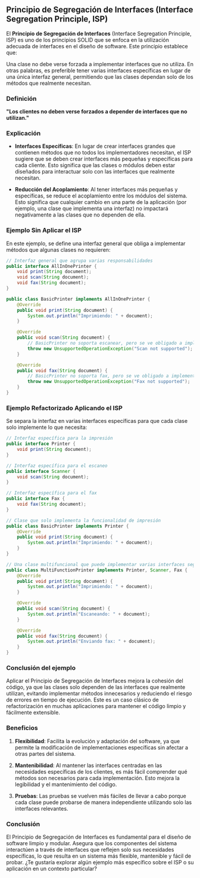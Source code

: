 ## Principio de Segregación de Interfaces (Interface Segregation Principle, ISP)

El **Principio de Segregación de Interfaces** (Interface Segregation Principle, ISP) es uno de los principios SOLID que se enfoca en la utilización adecuada de interfaces en el diseño de software. Este principio establece que:

Una clase no debe verse forzada a implementar interfaces que no utiliza. En otras palabras, es preferible tener varias interfaces específicas en lugar de una única interfaz general, permitiendo que las clases dependan solo de los métodos que realmente necesitan.

### Definición

**"Los clientes no deben verse forzados a depender de interfaces que no utilizan."**

### Explicación

- **Interfaces Específicas**: En lugar de crear interfaces grandes que contienen métodos que no todos los implementadores necesitan, el ISP sugiere que se deben crear interfaces más pequeñas y específicas para cada cliente. Esto significa que las clases o módulos deben estar diseñados para interactuar solo con las interfaces que realmente necesitan.

- **Reducción del Acoplamiento**: Al tener interfaces más pequeñas y específicas, se reduce el acoplamiento entre los módulos del sistema. Esto significa que cualquier cambio en una parte de la aplicación (por ejemplo, una clase que implementa una interfaz) no impactará negativamente a las clases que no dependen de ella.

### Ejemplo Sin Aplicar el ISP

En este ejemplo, se define una interfaz general que obliga a implementar métodos que algunas clases no requieren:

```java
// Interfaz general que agrupa varias responsabilidades
public interface AllInOnePrinter {
    void print(String document);
    void scan(String document);
    void fax(String document);
}

public class BasicPrinter implements AllInOnePrinter {
    @Override
    public void print(String document) {
        System.out.println("Imprimiendo: " + document);
    }

    @Override
    public void scan(String document) {
        // BasicPrinter no soporta escanear, pero se ve obligado a implementarlo.
        throw new UnsupportedOperationException("Scan not supported");
    }

    @Override
    public void fax(String document) {
        // BasicPrinter no soporta fax, pero se ve obligado a implementarlo.
        throw new UnsupportedOperationException("Fax not supported");
    }
}
```

### Ejemplo Refactorizado Aplicando el ISP

Se separa la interfaz en varias interfaces específicas para que cada clase solo implemente lo que necesita:

```java
// Interfaz específica para la impresión
public interface Printer {
    void print(String document);
}

// Interfaz específica para el escaneo
public interface Scanner {
    void scan(String document);
}

// Interfaz específica para el fax
public interface Fax {
    void fax(String document);
}

// Clase que solo implementa la funcionalidad de impresión
public class BasicPrinter implements Printer {
    @Override
    public void print(String document) {
        System.out.println("Imprimiendo: " + document);
    }
}

// Una clase multifuncional que puede implementar varias interfaces según sea necesario
public class MultiFunctionPrinter implements Printer, Scanner, Fax {
    @Override
    public void print(String document) {
        System.out.println("Imprimiendo: " + document);
    }

    @Override
    public void scan(String document) {
        System.out.println("Escaneando: " + document);
    }

    @Override
    public void fax(String document) {
        System.out.println("Enviando fax: " + document);
    }
}
```

### Conclusión del ejemplo

Aplicar el Principio de Segregación de Interfaces mejora la cohesión del código, ya que las clases solo dependen de las interfaces que realmente utilizan, evitando implementar métodos innecesarios y reduciendo el riesgo de errores en tiempo de ejecución. Este es un caso clásico de refactorización en muchas aplicaciones para mantener el código limpio y fácilmente extensible.

### Beneficios

1. **Flexibilidad**: Facilita la evolución y adaptación del software, ya que permite la modificación de implementaciones específicas sin afectar a otras partes del sistema.

2. **Mantenibilidad**: Al mantener las interfaces centradas en las necesidades específicas de los clientes, es más fácil comprender qué métodos son necesarios para cada implementación. Esto mejora la legibilidad y el mantenimiento del código.

3. **Pruebas**: Las pruebas se vuelven más fáciles de llevar a cabo porque cada clase puede probarse de manera independiente utilizando solo las interfaces relevantes.


### Conclusión

El Principio de Segregación de Interfaces es fundamental para el diseño de software limpio y modular. Asegura que los componentes del sistema interactúen a través de interfaces que reflejen solo sus necesidades específicas, lo que resulta en un sistema más flexible, mantenible y fácil de probar. ¿Te gustaría explorar algún ejemplo más específico sobre el ISP o su aplicación en un contexto particular?
